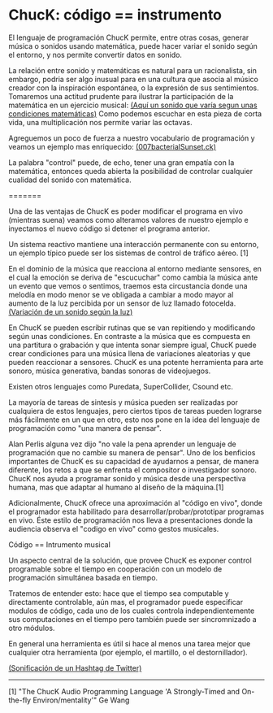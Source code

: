 # ChucK:      código == instrumento

El lenguaje de programación ChucK permite, entre otras cosas,  generar música o sonidos usando matemática, puede hacer variar el sonido según el entorno, y nos permite convertir datos en sonido.

La relación entre sonido y matemáticas es natural para un racionalista, sin embargo, podria ser algo inusual para en una cultura que asocia al músico creador con la inspiración espontánea, o la expresión de sus sentimientos.
Tomaremos una actitud prudente para ilustrar la participación de la matemática en un ejercicio musical: [(Aquí un sonido que varía segun unas condiciones matemáticas)](003matematicaSimple.ck)
Como podemos escuchar en esta pieza de corta vida, una multiplicación nos permite variar las octavas.


Agreguemos un poco de fuerza a nuestro vocabulario de programación y veamos un ejemplo mas enriquecido:
[(007bacterialSunset.ck)](007bacterialSunset.ck)

La palabra "control" puede, de echo, tener una gran empatía con la matemática, entonces queda abierta la posibilidad de controlar cualquier cualidad del sonido con matemática.

=======

Una de las ventajas de ChucK es poder modificar el programa en vivo (mientras suena) veamos como alteramos valores de nuestro ejemplo e inyectamos el nuevo código si detener el programa anterior.

Un sistema reactivo mantiene una interacción permanente con su entorno, un ejemplo típico puede ser los sistemas de control de tráfico aéreo. [1]

En el dominio de la música que reacciona al entorno mediante sensores, en el cual la emoción se deriva de "escucuchar" como cambia la música ante un evento que vemos o sentimos, traemos esta circustancia donde una melodía en modo menor se ve obligada a cambiar a modo mayor al aumento de la luz percibida por un sensor de luz llamado fotocelda.
[(Variación de un sonido según la luz)](400reaccionaSerial.ck)


En ChucK se pueden escribir rutinas que se van repitiendo y modificando según unas condiciones. En contraste a la música que es compuesta en una partitura o grabación y que intenta sonar siempre igual, ChucK puede crear condiciones para una música llena de variaciones aleatorias y que pueden reaccionar a sensores.
ChucK es una potente herramienta para arte sonoro, música generativa, bandas sonoras de videojuegos.

Existen otros lenguajes como Puredata, SuperCollider, Csound etc.

La mayoría de tareas de sintesis y música pueden ser realizadas por cualquiera de estos lenguajes, pero ciertos tipos de tareas pueden lograrse más fácilmente en un que en otro, esto nos pone en la idea del lenguaje de programación como "una manera de pensar".

Alan Perlis alguna vez dijo "no vale la pena aprender un lenguaje de programación que no cambie su manera de pensar". 
Uno de los benficios importantes de ChucK es su capacidad de ayudarnos a pensar, de manera diferente, los retos a que se enfrenta el compositor o investigador sonoro.
ChucK nos ayuda a programar sonido y música desde una perspectiva humana, mas que adaptar al humano al diseño de la máquina.[1]

Adicionalmente, ChucK ofrece una aproximación al "código en vivo", donde el programador esta habilitado para desarrollar/probar/prototipar programas en vivo. Éste estilo de programación nos lleva a presentaciones donde la audiencia observa el "codigo en vivo" como gestos musicales.

Código == Intrumento musical

Un aspecto central de la solución, que provee ChucK es exponer control programable sobre el tiempo en cooperación con un modelo de programación simultánea basada en tiempo.

Tratemos de entender esto: hace que el tiempo sea computable y directamente controlable, aún mas, el programador puede especificar modulos de código, cada uno de los cuales controla independientemente sus computaciones en el tiempo pero también puede ser sincromnizado a otro módulos.

En general una herramienta es útil si hace al menos una tarea mejor que cualquier otra herramienta (por ejemplo, el martillo, o el destornillador).

[(Sonificación de un Hashtag de Twitter)](https://vimeo.com/81179236)


---

[1] "The ChucK Audio Programming Language 'A Strongly-Timed and On-the-fly Environ/mentality'" Ge Wang
